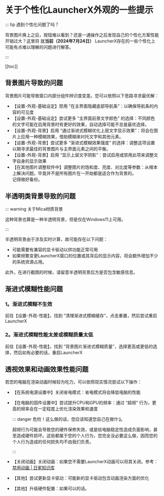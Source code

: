 # 关于个性化LauncherX外观的一些提示

::: tip 遇到个性化问题了吗？

背景图片换上之后，按钮难以看到？还是一通操作之后发现自己的个性化方案性能开销过大？这里将 就**当前（2024年7月24日）** LauncherX存在的一些个性化上可能有点难以理解的问题进行解答。

:::

[[toc]]

## 背景图片导致的问题

背景图片可能导致窗口内部分组件辨识度变差。您可以依照以下思路寻求最优解：

- 【设置-外观-基础设定】禁用 “在主界面隐藏底部导航条”：以确保导航条的内容的可见度
- 【设置-外观-基础设定】尝试更多 “主界面前景文字颜色” 的选择：不同颜色的文字可能在启用背景时有更好的效果，自动选择可能不总是最优选择。
- 【设置-外观-背景】启用 “通过渐进式模糊优化上层文字显示效果”：将会在图片上应用一种模糊效果，借助模糊来衬托文字和其他元素。
- 【设置-外观-背景】尝试更多 “渐进式模糊效果强度” 的选择：调整这项设置以期寻求最佳的背景图片与主界面元素之间的平衡。
- 【设置-外观-背景】启用 “显示上层文字阴影”：尝试启用或禁用此项来调整文字自身的显示效果
- 【在其他图片调整软件中】调整图片的饱和度、亮度、对比度等参数：从根本上解决问题。毕竟并不是所有图片在一开始都是适合作为背景的。<br>记得做好备份。

## 半透明类背景导致的问题

::: warning 关于Mica材质背景

这种背景也算是一种半透明背景，但是仅在Windows11上可用。

:::

半透明背景由于涉及实时计算，故可能存在以下问题：

- 可能需要有兼容的显卡驱动以供功能正常可用
- 如果频繁变更LauncherX窗口的位置或其背后的显示内容，将会额外增加不少的系统资源占用。

此外，在进行截图的时候，请留意半透明背景后方是否包含敏感信息。

## 渐进式模糊性能问题

### 1。渐进式模糊不生效

前往【设置-外观-性能】，找到 “清理渐进式模糊缓存”，点击重置，然后尝试重启LauncherX

### 2。渐进式模糊性能太差或模糊质量太低

前往【设置-外观-性能】，找到 “背景图片渐进式模糊质量”，选择更高或更低的选择，然后如有必要的话，重启LauncherX



## 透视效果和动画效果性能问题

若您的电脑在渲染动画时候较为吃力，可以依照现实情况尝试以下操作：

- 【在系统电源设置中】关闭省电模式：省电模式将会降低电脑的性能

- 【在电脑的固件设置中】尝试提升CPU和GPU的频率：通过 “超频” 行为，更高的频率会在一定程度上优化渲染效果和速度

  ::: danger 危险！这么做的话，您应该知道您自己在做什么

  超频行为可能会导致您的硬件保修失效，或是给电脑稳定性造成负面影响，甚至造成硬件损坏。这些都属于您的个人行为，您完全没必要这么做，因而您的个人行为造成的任何损失均不由我们负责。

  :::

- 【关闭动画】关闭动画：如果您不需要LauncherX动画可以将其关闭。参考：[禁用动画 | 日冕知识库](/zhCN/lxguide/features/tricks/disable-animation)
- 【其他】尝试更新显卡驱动：可能新的显卡驱动包含动画渲染方面的优化
- 【其他】升级硬件配置：如果可以的话。